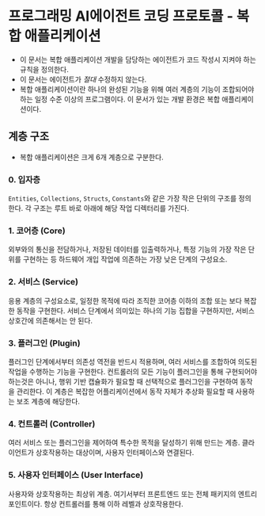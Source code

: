 # 프로그래밍 AI에이전트 코딩 프로토콜 - 복합 애플리케이션
- 이 문서는 복합 애플리케이션 개발을 담당하는 에이전트가 코드 작성시 지켜야 하는 규칙을 정의한다.
- 이 문서는 에이전트가 *절대* 수정하지 않는다.
- 복합 애플리케이션이란 하나의 완성된 기능을 위해 여러 계층의 기능이 조합되어야 하는 일정 수준 이상의 프로그램이다. 이 문서가 있는 개발 환경은 복합 애플리케이션이다.


## 계층 구조
- 복합 애플리케이션은 크게 6개 계층으로 구분한다.

### 0. 입자층
`Entities`, `Collections`, `Structs`, `Constants`와 같은 가장 작은 단위의 구조를 정의한다.
각 구조는 루트 바로 아래에 해당 작업 디렉터리를 가진다.

### 1. 코어층 (Core)
외부와의 통신을 전담하거나, 저장된 데이터를 입출력하거나, 특정 기능의 가장 작은 단위를 구현하는 등 하드웨어 개입 작업에 의존하는 가장 낮은 단계의 구성요소.

### 2. 서비스 (Service)
응용 계층의 구성요소로, 일정한 목적에 따라 조직한 코어층 이하의 조합 또는 보다 복잡한 동작을 구현한다.
서비스 단계에서 의미있는 하나의 기능 집합을 구현하지만, 서비스 상호간에 의존해서는 안 된다.

### 3. 플러그인 (Plugin)
플러그인 단계에서부터 의존성 역전을 반드시 적용하며, 여러 서비스를 조합하여 의도된 작업을 수행하는 기능을 구현한다.
컨트롤러의 모든 기능이 플러그인을 통해 구현되어야 하는것은 아니나, 행위 기반 캡슐화가 필요할 때 선택적으로 플러그인을 구현하여 동작을 관리한다.
이 계층은 복잡한 어플리케이션에서 동작 자체가 추상화 필요할 때 사용하는 보조 계층에 해당한다.

### 4. 컨트롤러 (Controller)
여러 서비스 또는 플러그인을 제어하여 특수한 목적을 달성하기 위해 만드는 계층.
클라이언트가 상호작용하는 대상이며, 사용자 인터페이스와 연결된다.

### 5. 사용자 인터페이스 (User Interface)
사용자와 상호작용하는 최상위 계층. 여기서부터 프론트엔드 또는 전체 패키지의 엔트리포인트이다.
항상 컨트롤러를 통해 이하 레벨과 상호작용한다.
